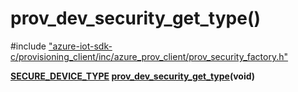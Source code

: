 # prov_dev_security_get_type()

\#include ["azure-iot-sdk-c/provisioning_client/inc/azure_prov_client/prov_security_factory.h"](../iot-c-ref-prov-security-factory-h.md)  

**[SECURE_DEVICE_TYPE](#prov__security__factory_8h_1ac9a874828d8329a97691c34f2e8ffded) [prov_dev_security_get_type](#prov__security__factory_8h_1acbb2e91dc666d43b489fe902537df9d0)(void)**

